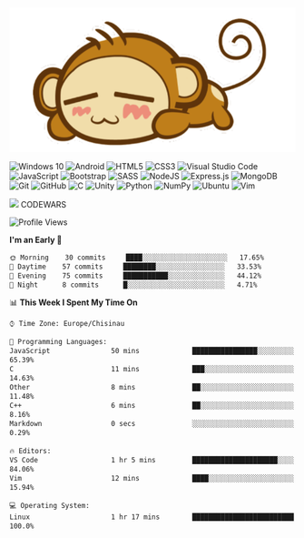![](./monkey.png)

<p>
<img alt="Windows 10" src="https://img.shields.io/badge/Windows-0078D6?style=for-the-badge&logo=windows&logoColor=white" />
<img alt="Android" src="https://img.shields.io/badge/Android-3DDC84?style=for-the-badge&logo=android&logoColor=white" />
<img alt="HTML5" src="https://img.shields.io/badge/html5%20-%23E34F26.svg?&style=for-the-badge&logo=html5&logoColor=white"/>
<img alt="CSS3" src="https://img.shields.io/badge/css3%20-%231572B6.svg?&style=for-the-badge&logo=css3&logoColor=white"/>
<img alt="Visual Studio Code" src="https://img.shields.io/badge/VS%20Code-282C34.svg?&style=for-the-badge&logo=visual-studio-code&logoColor=007ACC"/>
<img alt="JavaScript" src="https://img.shields.io/badge/javascript%20-%23323330.svg?&style=for-the-badge&logo=javascript&logoColor=%23F7DF1E"/>
<img alt="Bootstrap" src="https://img.shields.io/badge/bootstrap%20-%23563D7C.svg?&style=for-the-badge&logo=bootstrap&logoColor=white"/>
<img alt="SASS" src="https://img.shields.io/badge/SASS%20-hotpink.svg?&style=for-the-badge&logo=SASS&logoColor=white"/>
<img alt="NodeJS" src="https://img.shields.io/badge/node.js%20-%2343853D.svg?&style=for-the-badge&logo=node.js&logoColor=white"/>
<img alt="Express.js" src="https://img.shields.io/badge/express.js%20-%23404d59.svg?&style=for-the-badge"/>
<img alt="MongoDB" src ="https://img.shields.io/badge/MongoDB-%234ea94b.svg?&style=for-the-badge&logo=mongodb&logoColor=white"/>
<img alt="Git" src="https://img.shields.io/badge/git%20-%23F05033.svg?&style=for-the-badge&logo=git&logoColor=white"/>
<img alt="GitHub" src="https://img.shields.io/badge/github%20-%23121011.svg?&style=for-the-badge&logo=github&logoColor=white"/>
<img alt="C" src="https://img.shields.io/badge/c%20-%2300599C.svg?&style=for-the-badge&logo=c&logoColor=white"/>
<img alt="Unity" src="https://img.shields.io/badge/unity%20-%23000000.svg?&style=for-the-badge&logo=unity&logoColor=white"/>
<img alt="Python" src="https://img.shields.io/badge/python%20-%2314354C.svg?&style=for-the-badge&logo=python&logoColor=white"/>
<img alt="NumPy" src="https://img.shields.io/badge/numpy%20-%23013243.svg?&style=for-the-badge&logo=numpy&logoColor=white" />
<img alt="Ubuntu" src="https://img.shields.io/badge/Kubuntu-0079C1?style=for-the-badge&logo=ubuntu&logoColor=white" />  
<img alt="Vim" src ="https://img.shields.io/badge/Vim-%234ea94b.svg?&style=for-the-badge&logo=vim&logoColor=white"/>
</p>

![](https://www.codewars.com/users/Catalinhimself/badges/micro) CODEWARS

<!--START_SECTION:waka-->
![Profile Views](http://img.shields.io/badge/Profile%20Views-287-blue)

**I'm an Early 🐤** 

```text
🌞 Morning    30 commits     ████░░░░░░░░░░░░░░░░░░░░░   17.65% 
🌆 Daytime    57 commits     ████████░░░░░░░░░░░░░░░░░   33.53% 
🌃 Evening    75 commits     ███████████░░░░░░░░░░░░░░   44.12% 
🌙 Night      8 commits      █░░░░░░░░░░░░░░░░░░░░░░░░   4.71%

```


📊 **This Week I Spent My Time On** 

```text
⌚︎ Time Zone: Europe/Chisinau

💬 Programming Languages: 
JavaScript               50 mins             ████████████████░░░░░░░░░   65.39% 
C                        11 mins             ███░░░░░░░░░░░░░░░░░░░░░░   14.63% 
Other                    8 mins              ██░░░░░░░░░░░░░░░░░░░░░░░   11.48% 
C++                      6 mins              ██░░░░░░░░░░░░░░░░░░░░░░░   8.16% 
Markdown                 0 secs              ░░░░░░░░░░░░░░░░░░░░░░░░░   0.29%

🔥 Editors: 
VS Code                  1 hr 5 mins         █████████████████████░░░░   84.06% 
Vim                      12 mins             ████░░░░░░░░░░░░░░░░░░░░░   15.94%

💻 Operating System: 
Linux                    1 hr 17 mins        █████████████████████████   100.0%

```


<!--END_SECTION:waka-->
